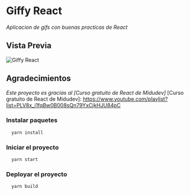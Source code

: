 # Giffy React
*Aplicacion de gifs con buenas practicas de React*

## Vista Previa
![Giffy React](https://ik.imagekit.io/demoxd/giffy_0DGrtN3rA.png?tr=w-1080,h-566,fo-auto "Giffy React")

## Agradecimientos
*Este proyecto es gracias al [Curso gratuito de React de Midudev]*
[Curso gratuito de React de Midudev]: https://www.youtube.com/playlist?list=PLV8x_i1fqBw0B008sQn79YxCjkHJU84pC

### Instalar paquetes
```
  yarn install
```

### Iniciar el proyecto
```
  yarn start
```

### Deployar el proyecto
```
  yarn build
```

